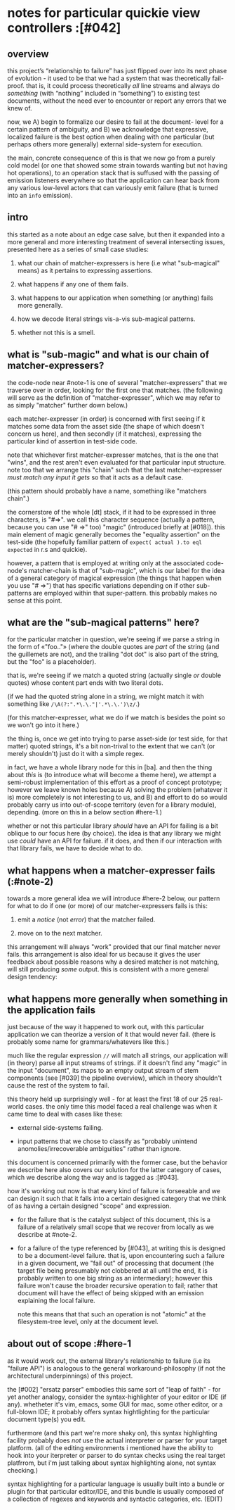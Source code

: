 # notes for particular quickie view controllers :[#042]


## overview

this project’s “relationship to failure” has just flipped over into
its next phase of evolution - it used to be that we had a system that
was theoretically fail-proof. that is, it could process theoretically
*all* line streams and always do *something* (with “nothing” included
in “something”) to existing test documents, without the need ever to
encounter or report any errors that we knew of.

now, we A) begin to formalize our desire to fail at the document-
level for a certain pattern of ambiguity, and B) we acknowledge that
expressive, localized failure is the best option when dealing with
one particular (but perhaps others more generally) external
side-system for execution.

the main, concrete consequence of this is that we now go from a
purely cold model (or one that showed some strain towards wanting
but not having hot operations), to an operation stack that is
suffused with the passing of emission listeners everywhere so that
the application can hear back from any various low-level actors
that can variously emit failure (that is turned into an `info`
emission).




## intro

this started as a note about an edge case salve, but then it
expanded into a more general and more interesting treatment of
several intersecting issues, presented here as a series of
small case studies:

  1. what our chain of matcher-expressers is here (i.e what
     "sub-magical" means) as it pertains to expressing assertions.

  1. what happens if any one of them fails.

  1. what happens to our application when something
     (or anything) fails more generally.

  1. how we decode literal strings vis-a-vis sub-magical
     patterns.

  1. whether not this is a smell.




## what is "sub-magic" and what is our chain of matcher-expressers?

the code-node near #note-1 is one of several "matcher-expressers" that
we traverse over in order, looking for the first one that matches.
(the following will serve as the definition of "matcher-expresser",
which we may refer to as simply "matcher" further down below.)

each matcher-expresser (in order) is concerned with first seeing if it
matches some data from the asset side (the shape of which doesn't
concern us here), and then secondly (if it matches), expressing the
particular kind of assertion in test-side code.

note that whichever first matcher-expresser matches, that is the
one that "wins", and the rest aren't even evaluated for that
particular input structure. note too that we arrange this "chain"
such that the last matcher-expresser *must match any input it gets*
so that it acts as a default case.

(this pattern should probably have a name, something like "matchers chain".)

the cornerstore of the whole [dt] stack, if it had to be expressed in
three characters, is "#=>". we call this character sequence (actually
a pattern, because you can use "# =>" too) "magic" (introduced briefly
at [#018]). this main element of magic generally becomes the
"equality assertion" on the test-side (the hopefully familiar pattern
of `expect( actual ).to eql expected` in r.s and quickie).

however, a pattern that is employed at writing only at the associated
code-node's matcher-chain is that of "sub-magic", which is our label
for the idea of a general category of magical expression (the things
that happen when you use "# =>") that has specific variations depending
on if other sub-patterns are employed within that super-pattern. this
probably makes no sense at this point.




## what are the "sub-magical patterns" here?

for the particular matcher in question, we're seeing if we parse
a string in the form of «"foo.."» (where the double quotes are
*part* of the string (and the guillemets are not), and the trailing
"dot dot" is also part of the string, but the "foo" is a
placeholder).

that is, we're seeing if we match a quoted string (actually single
*or* double quotes) whose content part ends with two literal dots.

(if we had the quoted string alone in a string, we might match
it with something like `/\A(?:".*\.\."|'.*\.\.')\z/`.)

(for this matcher-expresser, what we do if we match is besides
the point so we won't go into it here.)

the thing is, once we get into trying to parse asset-side (or
test side, for that matter) quoted strings, it's a bit non-trival
to the extent that we can't (or merely shouldn't) just do it with
a simple regex.

in fact, we have a whole library node for this in [ba]. and then
the thing about *this* is (to introduce what will become a theme
here), we attempt a semi-robust implementation of this effort
as a proof of concept prototype; however we leave known holes
because A) solving the problem (whatever it is) more completely is
not interesting to us, and B) and effort to do so would probably
carry us into out-of-scope territory (even for a library module),
depending. (more on this in a below section #here-1.)

whether or not this particular library *should* have an API for
failing is a bit oblique to our focus here (by choice). the idea
is that any library we might use *could* have an API for failure.
if it does, and then if our interaction with that library fails,
we have to decide what to do.




## what happens when a matcher-expresser fails (:#note-2)

towards a more general idea we will introduce #here-2 below, our
pattern for what to do if one (or more) of our matcher-expressers
fails is this:

  1. emit a *notice* (not *error*) that the matcher failed.

  1. move on to the next matcher.

this arrangement will always "work" provided that our final matcher
never fails. this arrangement is also ideal for us because it gives
the user feedback about possible reasons why a desired matcher is not
matching, will still producing *some* output. this is consistent with
a more general design tendency:




## what happens more generally when something in the application fails

just because of the way it happened to work out, with this particular
application we can theorize a version of it that would never fail.
(there is probably some name for grammars/whatevers like this.)

much like the regular expression `//` will match all strings, our
application will (in theory) parse all input streams of strings. if it
doesn't find any "magic" in the input "document", its maps to an empty
output stream of stem components (see [#039] the pipeline overview),
which in theory shouldn't cause the rest of the system to fail.

this theory held up surprisingly well - for at least the first 18 of our
25 real-world cases. the only time this model faced a real challenge
was when it came time to deal with cases like these:

  - external side-systems failing.

  - input patterns that we chose to classify as
    "probably unintend anomolies/irrecoverable ambiguities" rather
    than ignore.

this document is concerned primarily with the former case, but the
behavior we describe here also covers our solution for the latter
category of cases, which we describe along the way and is tagged as
:[#043].

how it's working out now is that every kind of failure is forseeable
and we can design it such that it falls into a certain designed category
that we think of as having a certain designed "scope" and expression.

  - for the failure that is the catalyst subject of this document,
    this is a failure of a relatively small scope that we recover
    from locally as we describe at #note-2.

  - for a failure of the type referenced by [#043], at writing this is
    designed to be a document-level failure. that is, upon encountering
    such a failure in a given document, we "fail out" of processing that
    document (the target file being presumably not clobbered at all
    until the end, it is probably written to one big string as an
    intermediary); however this failure won't cause the broader recursive
    operation to fail; rather that document will have the effect of
    being skipped with an emission explaining the local failure.

    note this means that that such an operation is not "atomic" at
    the filesystem-tree level, only at the document level.




## about out of scope :#here-1

as it would work out, the external library's relationship to
failure (i.e its "failure API") is analogous to the general
workaround-philosophy (if not the architectural underpinnings)
of this project.

the [#002] "ersatz parser" embodies this same sort of "leap of faith" -
for yet another analogy, consider the syntax-highlighter of your
editor or IDE (if any). whetheter it's vim, emacs, some GUI for mac,
some other editor, or a full-blown IDE; it probably offers syntax
hightlighting for the particular document type(s) you edit.

furthermore (and this part we're more shaky on), this syntax
highlighting facility probably does *not* use the actual interpreter
or parser for your target platform. (all of the editing environments
i mentioned have the ability to hook into your iterpreter or parser to
do syntax checks using the real target platfrrom, but i'm just talking
about syntax highlighting alone, not syntax checking.)

syntax highlighting for a particular language is usually built into
a bundle or plugin for that particular editor/IDE, and this bundle
is usually composed of a collection of regexes and keywords and syntactic
categories, etc. (EDIT)

